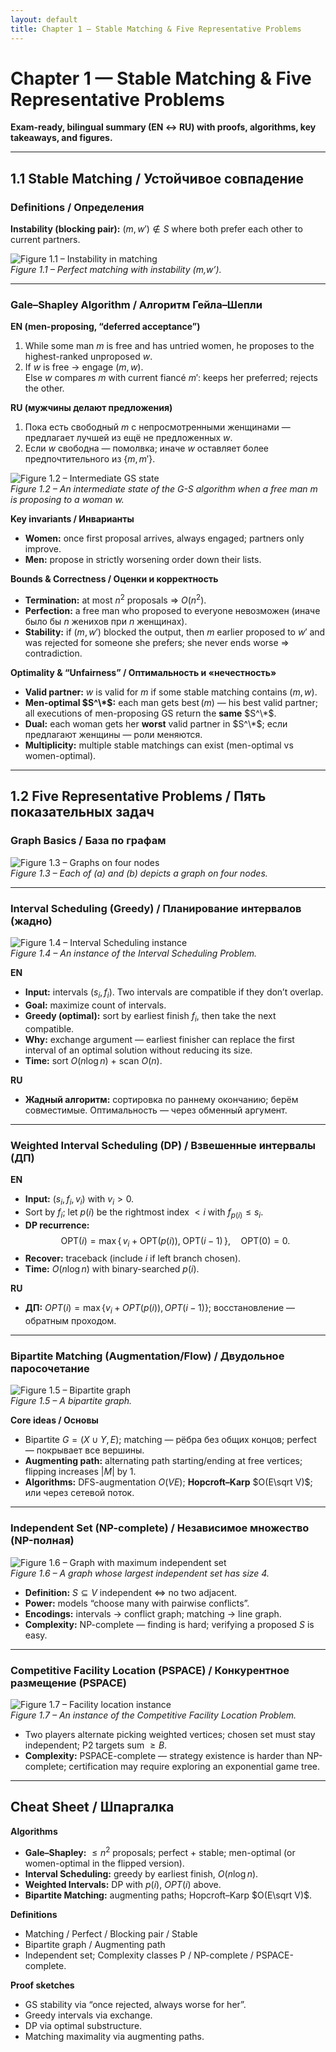 ```yaml
---
layout: default
title: Chapter 1 — Stable Matching & Five Representative Problems
---
```


# Chapter 1 — Stable Matching & Five Representative Problems  
**Exam-ready, bilingual summary (EN ↔ RU) with proofs, algorithms, key takeaways, and figures.**

---

## 1.1 Stable Matching / Устойчивое совпадение

### Definitions / Определения

**Instability (blocking pair):** $(m,w')\notin S$ where both prefer each other to current partners.

![Figure 1.1 – Instability in matching](images/fig1_1.png)  
*Figure 1.1 – Perfect matching with instability (m,w’).*


---

### Gale–Shapley Algorithm / Алгоритм Гейла–Шепли

**EN (men-proposing, “deferred acceptance”)**
1. While some man $m$ is free and has untried women, he proposes to the highest-ranked unproposed $w$.
2. If $w$ is free → engage $(m,w)$.  
   Else $w$ compares $m$ with current fiancé $m'$: keeps her preferred; rejects the other.

**RU (мужчины делают предложения)**
1. Пока есть свободный $m$ с непросмотренными женщинами — предлагает лучшей из ещё не предложенных $w$.
2. Если $w$ свободна — помолвка; иначе $w$ оставляет более предпочтительного из $\{m,m'\}$.

![Figure 1.2 – Intermediate GS state](images/fig1_2.png)  
*Figure 1.2 – An intermediate state of the G-S algorithm when a free man m is proposing to a woman w.*

**Key invariants / Инварианты**
- **Women:** once first proposal arrives, always engaged; partners only improve.  
- **Men:** propose in strictly worsening order down their lists.

**Bounds & Correctness / Оценки и корректность**
- **Termination:** at most $n^2$ proposals ⇒ $O(n^2)$.  
- **Perfection:** a free man who proposed to everyone невозможен (иначе было бы $n$ женихов при $n$ женщинах).  
- **Stability:** if $(m,w')$ blocked the output, then $m$ earlier proposed to $w'$ and was rejected for someone she prefers; she never ends worse ⇒ contradiction.

**Optimality & “Unfairness” / Оптимальность и «нечестность»**
- **Valid partner:** $w$ is valid for $m$ if some stable matching contains $(m,w)$.  
- **Men-optimal $S^\*$:** each man gets $\operatorname{best}(m)$ — his best valid partner; all executions of men-proposing GS return the **same** $S^\*$.  
- **Dual:** each woman gets her **worst** valid partner in $S^\*$; если предлагают женщины — роли меняются.  
- **Multiplicity:** multiple stable matchings can exist (men-optimal vs women-optimal).

---

## 1.2 Five Representative Problems / Пять показательных задач

### Graph Basics / База по графам

![Figure 1.3 – Graphs on four nodes](images/fig1_3.png)  
*Figure 1.3 – Each of (a) and (b) depicts a graph on four nodes.*

---

### Interval Scheduling (Greedy) / Планирование интервалов (жадно)

![Figure 1.4 – Interval Scheduling instance](images/fig1_4.png)  
*Figure 1.4 – An instance of the Interval Scheduling Problem.*

**EN**
- **Input:** intervals $(s_i,f_i)$. Two intervals are compatible if they don’t overlap.  
- **Goal:** maximize count of intervals.  
- **Greedy (optimal):** sort by earliest finish $f_i$, then take the next compatible.  
- **Why:** exchange argument — earliest finisher can replace the first interval of an optimal solution without reducing its size.  
- **Time:** sort $O(n\log n)$ + scan $O(n)$.

**RU**
- **Жадный алгоритм:** сортировка по раннему окончанию; берём совместимые. Оптимальность — через обменный аргумент.

---

### Weighted Interval Scheduling (DP) / Взвешенные интервалы (ДП)

**EN**
- **Input:** $(s_i,f_i,v_i)$ with $v_i>0$.  
- Sort by $f_i$; let $p(i)$ be the rightmost index $<i$ with $f_{p(i)}\le s_i$.  
- **DP recurrence:**
  $$
  \mathrm{OPT}(i) = \max\{\, v_i + \mathrm{OPT}(p(i)),\; \mathrm{OPT}(i-1) \,\},\quad \mathrm{OPT}(0)=0.
  $$
- **Recover:** traceback (include $i$ if left branch chosen).  
- **Time:** $O(n\log n)$ with binary-searched $p(i)$.

**RU**
- **ДП:** $OPT(i)=\max\{v_i+OPT(p(i)),\,OPT(i-1)\}$; восстановление — обратным проходом.

---

### Bipartite Matching (Augmentation/Flow) / Двудольное паросочетание

![Figure 1.5 – Bipartite graph](images/fig1_5.png)  
*Figure 1.5 – A bipartite graph.*

**Core ideas / Основы**
- Bipartite $G=(X\cup Y,E)$; matching — рёбра без общих концов; perfect — покрывает все вершины.  
- **Augmenting path:** alternating path starting/ending at free vertices; flipping increases $|M|$ by 1.  
- **Algorithms:** DFS-augmentation $O(VE)$; **Hopcroft–Karp** $O(E\sqrt V)$; или через сетевой поток.

---

### Independent Set (NP-complete) / Независимое множество (NP-полная)

![Figure 1.6 – Graph with maximum independent set](images/fig1_6.png)  
*Figure 1.6 – A graph whose largest independent set has size 4.*

- **Definition:** $S\subseteq V$ independent ⇔ no two adjacent.  
- **Power:** models “choose many with pairwise conflicts”.  
- **Encodings:** intervals → conflict graph; matching → line graph.  
- **Complexity:** NP-complete — finding is hard; verifying a proposed $S$ is easy.

---

### Competitive Facility Location (PSPACE) / Конкурентное размещение (PSPACE)

![Figure 1.7 – Facility location instance](images/fig1_7.png)  
*Figure 1.7 – An instance of the Competitive Facility Location Problem.*

- Two players alternate picking weighted vertices; chosen set must stay independent; P2 targets sum $\ge B$.  
- **Complexity:** PSPACE-complete — strategy existence is harder than NP-complete; certification may require exploring an exponential game tree.

---

## Cheat Sheet / Шпаргалка

**Algorithms**
- **Gale–Shapley:** $\le n^2$ proposals; perfect + stable; men-optimal (or women-optimal in the flipped version).
- **Interval Scheduling:** greedy by earliest finish, $O(n\log n)$.  
- **Weighted Intervals:** DP with $p(i)$, $OPT(i)$ above.  
- **Bipartite Matching:** augmenting paths; Hopcroft–Karp $O(E\sqrt V)$.

**Definitions**
- Matching / Perfect / Blocking pair / Stable  
- Bipartite graph / Augmenting path  
- Independent set; Complexity classes P / NP-complete / PSPACE-complete.

**Proof sketches**
- GS stability via “once rejected, always worse for her”.  
- Greedy intervals via exchange.  
- DP via optimal substructure.  
- Matching maximality via augmenting paths.
